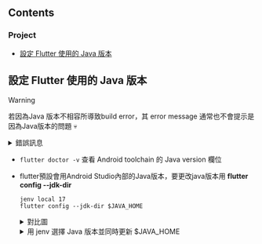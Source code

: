 ## Contents
### Project
- [設定 Flutter 使用的 Java 版本](設定-flutter-使用的-java-版本)

## 設定 Flutter 使用的 Java 版本
> [!WARNING]
> 若因為Java 版本不相容所導致build error，其 error message 通常也不會提示是因為Java版本的問題 💀
> <details>
>  <summary>錯誤訊息</summary>
>  <img width="982" alt="Screenshot 2025-01-09 at 12 07 14 AM" src="https://github.com/user-attachments/assets/ab5c5d62-a2db-4edb-80fb-bee16575637c" />
>  </details>

- `flutter doctor -v` 查看 Android toolchain 的 Java version 欄位
- flutter預設會用Android Studio內部的Java版本，要更改java版本用 **flutter config --jdk-dir**
  
  ```
  jenv local 17
  flutter config --jdk-dir $JAVA_HOME
  ```
  <details>
  <summary>對比圖</summary>
  <img width="1045" alt="CleanShot 2025-01-08 at 00 28 42@2x" src="https://github.com/user-attachments/assets/cd54e76e-ad10-4965-82b1-fb81a63329aa" />
  <img width="927" alt="CleanShot 2025-01-08 at 00 30 21@2x" src="https://github.com/user-attachments/assets/9220db36-cd26-4229-a3a6-99511e35b5db" />
  </details>
 
  <details>
  <summary>用 jenv 選擇 Java 版本並同時更新 $JAVA_HOME</summary>
    
  `brew install jenv` 安裝 jenv
  
  `brew install openjdk@17` 安裝 java 17
  
  在 .zshrc 添加
  ```
  export PATH="$HOME/.jenv/bin:$PATH"
  eval "$(jenv init -)"
  jenv enable-plugin export   // 同時更新 $JAVA_HOME
  export JAVA_HOME=$(jenv javahome) // 同時更新 $JAVA_HOME?
  ```
  指令
  ```
  # Add Java version to jenv (ex: Java 17)
  jenv add /opt/homebrew/opt/openjdk@17/1ibexec/openjdk.jdk/Contents/Home

  # All added Java versions
  jenv versions

  # Set global Java version
  jenv global 17.0

  # Set local Java version (for a specific project)
  jenv local 17.0

  # Current Java version
  java -version (jenv version)

  # Debug
  jenv doctor
  ```
  </details>

 

